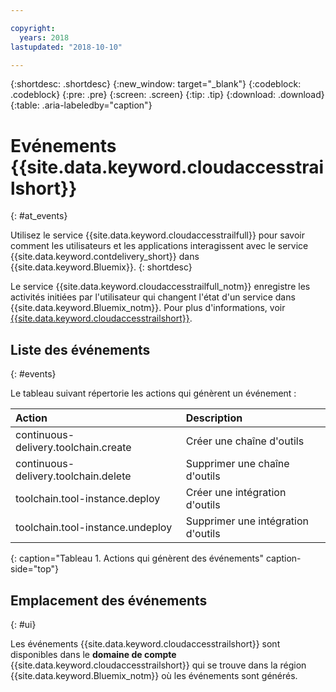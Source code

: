 ```yaml
---

copyright:
  years: 2018
lastupdated: "2018-10-10"

---
```


{:shortdesc: .shortdesc}
{:new_window: target="_blank"}
{:codeblock: .codeblock}
{:pre: .pre}
{:screen: .screen}
{:tip: .tip}
{:download: .download}
{:table: .aria-labeledby="caption"}

<!-- Name your file `at-events.md` and include it in the Reference nav group in your toc file. -->

# Evénements {{site.data.keyword.cloudaccesstrailshort}}
{: #at_events}

Utilisez le service {{site.data.keyword.cloudaccesstrailfull}} pour savoir comment les utilisateurs et les applications interagissent avec le service {{site.data.keyword.contdelivery_short}} dans {{site.data.keyword.Bluemix}}. 
{: shortdesc}

Le service {{site.data.keyword.cloudaccesstrailfull_notm}} enregistre les activités initiées par l'utilisateur qui changent l'état d'un service dans {{site.data.keyword.Bluemix_notm}}. Pour plus d'informations, voir [{{site.data.keyword.cloudaccesstrailshort}}](/docs/services/cloud-activity-tracker/index.html#getting-started-with-cla).

<!-- You can create different sections to group events by area. -->

## Liste des événements
{: #events}

Le tableau suivant répertorie les actions qui génèrent un événement :

| Action | Description | 
|:-----------------|:-----------------|
| continuous-delivery.toolchain.create | Créer une chaîne d'outils | 
| continuous-delivery.toolchain.delete | Supprimer une chaîne d'outils |
| toolchain.tool-instance.deploy | Créer une intégration d'outils |
| toolchain.tool-instance.undeploy | Supprimer une intégration d'outils |
{: caption="Tableau 1. Actions qui génèrent des événements" caption-side="top"}

## Emplacement des événements
{: #ui}

<!-- Option 2: Add the following sentence if your service sends events to the account domain. -->

Les événements {{site.data.keyword.cloudaccesstrailshort}} sont disponibles dans le **domaine de compte** {{site.data.keyword.cloudaccesstrailshort}} qui se trouve dans la région {{site.data.keyword.Bluemix_notm}} où les événements sont générés.
